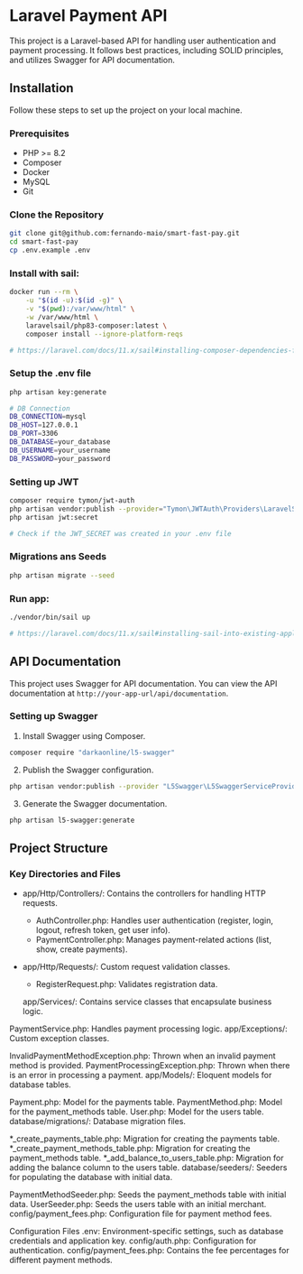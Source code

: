 # Laravel Payment API

This project is a Laravel-based API for handling user authentication and payment processing. It follows best practices, including SOLID principles, and utilizes Swagger for API documentation.

## Installation

Follow these steps to set up the project on your local machine.

### Prerequisites

- PHP >= 8.2
- Composer
- Docker
- MySQL
- Git

### Clone the Repository

```sh
git clone git@github.com:fernando-maio/smart-fast-pay.git
cd smart-fast-pay
cp .env.example .env
```

### Install with sail:

```sh
docker run --rm \
    -u "$(id -u):$(id -g)" \
    -v "$(pwd):/var/www/html" \
    -w /var/www/html \
    laravelsail/php83-composer:latest \
    composer install --ignore-platform-reqs

# https://laravel.com/docs/11.x/sail#installing-composer-dependencies-for-existing-projects
```

### Setup the .env file

```sh
php artisan key:generate

# DB Connection
DB_CONNECTION=mysql
DB_HOST=127.0.0.1
DB_PORT=3306
DB_DATABASE=your_database
DB_USERNAME=your_username
DB_PASSWORD=your_password
```

### Setting up JWT

```sh
composer require tymon/jwt-auth
php artisan vendor:publish --provider="Tymon\JWTAuth\Providers\LaravelServiceProvider"
php artisan jwt:secret

# Check if the JWT_SECRET was created in your .env file
```

### Migrations ans Seeds

```sh
php artisan migrate --seed
```

### Run app:

```sh
./vendor/bin/sail up

# https://laravel.com/docs/11.x/sail#installing-sail-into-existing-applications
```


## API Documentation

This project uses Swagger for API documentation. You can view the API documentation at `http://your-app-url/api/documentation`.

### Setting up Swagger
1. Install Swagger using Composer.
```sh
composer require "darkaonline/l5-swagger"
```

2. Publish the Swagger configuration.
```sh
php artisan vendor:publish --provider "L5Swagger\L5SwaggerServiceProvider"
```

3. Generate the Swagger documentation.
```sh
php artisan l5-swagger:generate
```


## Project Structure

### Key Directories and Files

* app/Http/Controllers/: Contains the controllers for handling HTTP requests.
    - AuthController.php: Handles user authentication (register, login, logout, refresh token, get user info).
    - PaymentController.php: Manages payment-related actions (list, show, create payments).

* app/Http/Requests/: Custom request validation classes.
    - RegisterRequest.php: Validates registration data.

    app/Services/: Contains service classes that encapsulate business logic.

PaymentService.php: Handles payment processing logic.
app/Exceptions/: Custom exception classes.

InvalidPaymentMethodException.php: Thrown when an invalid payment method is provided.
PaymentProcessingException.php: Thrown when there is an error in processing a payment.
app/Models/: Eloquent models for database tables.

Payment.php: Model for the payments table.
PaymentMethod.php: Model for the payment_methods table.
User.php: Model for the users table.
database/migrations/: Database migration files.

*_create_payments_table.php: Migration for creating the payments table.
*_create_payment_methods_table.php: Migration for creating the payment_methods table.
*_add_balance_to_users_table.php: Migration for adding the balance column to the users table.
database/seeders/: Seeders for populating the database with initial data.

PaymentMethodSeeder.php: Seeds the payment_methods table with initial data.
UserSeeder.php: Seeds the users table with an initial merchant.
config/payment_fees.php: Configuration file for payment method fees.

Configuration Files
.env: Environment-specific settings, such as database credentials and application key.
config/auth.php: Configuration for authentication.
config/payment_fees.php: Contains the fee percentages for different payment methods.